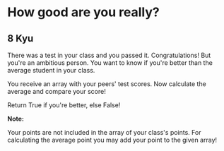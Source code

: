 # How good are you really?
## 8 Kyu

There was a test in your class and you passed it. Congratulations!
But you're an ambitious person. You want to know if you're better than the average student in your class.

You receive an array with your peers' test scores. Now calculate the average and compare your score!

Return True if you're better, else False!

**Note:**

Your points are not included in the array of your class's points. For calculating the average point you may add your point to the given array!
